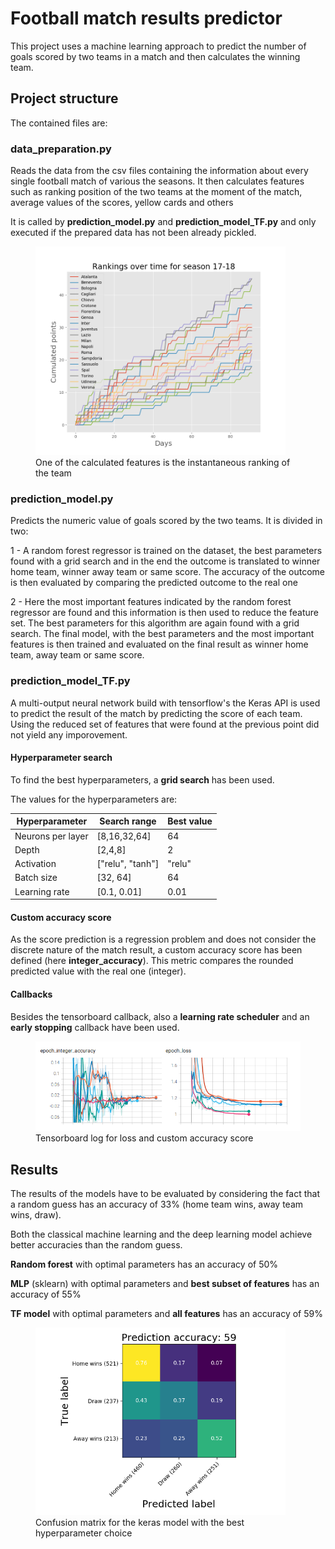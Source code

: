 # Football match results predictor
This project uses a machine learning approach to predict the number of goals scored by two teams in a match and then calculates the winning team.

## Project structure
The contained files are:


### data_preparation.py

Reads the data from the csv files containing the information about every single football match of various the seasons.
It then calculates features such as ranking position of the two teams at the moment of the match, average values of the scores, yellow cards and others


It is called by **prediction_model.py** and **prediction_model_TF.py** and only executed if the prepared data has not been already pickled.

<figure>
  <img src="https://github.com/giovannicampa/football_match_results_prediction/blob/master/pictures/scores.png" width="400">
  <figcaption>One of the calculated features is the instantaneous ranking of the team</figcaption>
</figure>
 
### prediction_model.py

Predicts the numeric value of goals scored by the two teams. It is divided in two:

1 - A random forest regressor is trained on the dataset, the best parameters found with a grid search and in the end the outcome is translated to winner home team,
    winner away team or same score. The accuracy of the outcome is then evaluated by comparing the predicted outcome to the real one

2 - Here the most important features indicated by the random forest regressor are found and this information is then used to reduce the feature set.
The best parameters for this algorithm are again found with a grid search. The final model, with the best parameters and the most important features is then trained and evaluated on the final result as winner home team, away team or same score.
    

### prediction_model_TF.py

A multi-output neural network build with tensorflow's the Keras API is used to predict the result of the match by predicting the score of each team.
Using the reduced set of features that were found at the previous point did not yield any imporovement.

#### Hyperparameter search
To find the best hyperparameters, a **grid search** has been used.

The values for the hyperparameters are:

| Hyperparameter     | Search range     | Best value |
| ------------------ | ---------------- |------------|
| Neurons per layer  | [8,16,32,64]     | 64         |
| Depth              | [2,4,8]          | 2          |
| Activation         | ["relu", "tanh"] | "relu"     |
| Batch size         | [32, 64]         | 64         |
| Learning rate      | [0.1, 0.01]      | 0.01       |


#### Custom accuracy score
As the score prediction is a regression problem and does not consider the discrete nature of the match result, a custom accuracy score has been defined (here **integer_accuracy**). This metric compares the rounded predicted value with the real one (integer).

#### Callbacks
Besides the tensorboard callback, also a **learning rate scheduler** and an **early stopping** callback have been used.

<figure>
  <img src="https://github.com/giovannicampa/football_match_results_prediction/blob/master/pictures/tb_logs" width="500">
  <figcaption>Tensorboard log for loss and custom accuracy score</figcaption>
</figure>

## Results
The results of the models have to be evaluated by considering the fact that a random guess has an accuracy of 33% (home team wins, away team wins, draw).

Both the classical machine learning and the deep learning model achieve better accuracies than the random guess.

**Random forest**  with optimal parameters has an accuracy of 50%

**MLP** (sklearn) with optimal parameters and **best subset of features** has an accuracy of 55%

**TF model** with optimal parameters and **all features** has an accuracy of 59%

<figure>
  <img src="https://github.com/giovannicampa/football_match_results_prediction/blob/master/pictures/confusion_matrix.png" width="400">
  <figcaption>Confusion matrix for the keras model with the best hyperparameter choice</figcaption>
</figure>



